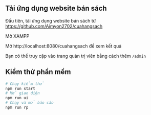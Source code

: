 ## Tải ứng dụng website bán sách

Đầu tiên, tải ứng dụng website bán sách từ https://github.com/Aimyon2702/cuahangsach

Mở XAMPP

Mở http://localhost:8080/cuahangsach để xem kết quả

Bạn có thể truy cập vào trang quản trị viên bằng cách thêm `/admin`

## Kiểm thử phần mềm

```bash
# Chạy kiểm thử
npm run start
# Mở giao diện
npm run ui
# Chạy và mở báo cáo
npm run rp
```